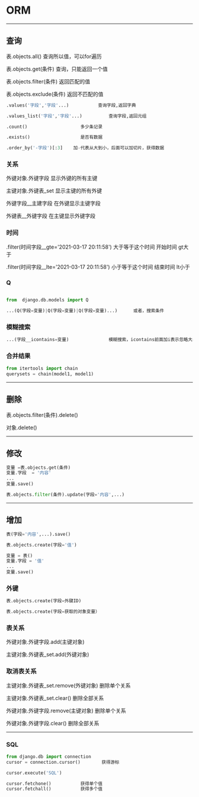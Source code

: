 # ORM

---
## 查询



表.objects.all()				查询所以值，可以for遍历


表.objects.get(条件)				查询，只能返回一个值

表.objects.filter(条件)				返回匹配的值

表.objects.exclude(条件)			返回不匹配的值

```python title="方法"
.values('字段','字段'...)			查询字段,返回字典

.values_list('字段','字段'...)			查询字段,返回元组

.count()					多少条记录

.exists()					是否有数据

.order_by('-字段')[:3]    加-代表从大到小，后面可以加切片，获得数据
```


### 关系


外键对象.外键字段				显示外键的所有主键

主键对象.外键表_set				显示主键的所有外键

外键字段__主建字段				在外键显示主键字段

外键表__外键字段				在主键显示外键字段


### 时间

.filter(时间字段__gte='2021-03-17 20:11:58')  大于等于这个时间  开始时间  gt大于

.filter(时间字段__lte='2021-03-17 20:11:58')  小于等于这个时间  结束时间  lt小于


### Q

```python

from  django.db.models import Q

...(Q(字段=变量)|Q(字段=变量)|Q(字段=变量)...)		或者，搜索条件

```

### 模糊搜索

```python
...(字段__icontains=变量)				模糊搜索，icontains前面加i表示忽略大小写
```

### 合并结果

```python
from itertools import chain
querysets = chain(model1, model1)
```

---
## 删除

表.objects.filter(条件).delete()

对象.delete()

---
## 修改
```python
变量 =表.objects.get(条件)
变量.字段  = '内容'
...
变量.save()
```

```python
表.objects.filter(条件).update(字段='内容',...)
```

---
## 增加

```python
表(字段='内容',...).save()
```

```python
表.objects.create(字段='值')
```

```python
变量 = 表()
变量.字段 = '值'
...
变量.save()
```


### 外键

```python
表.objects.create(字段=外键ID)
```

```python
表.objects.create(字段=获取的对象变量）
```

### 表关系

外键对象.外键字段.add(主键对象)

主键对象.外键表_set.add(外键对象)

### 取消表关系

主键对象.外键表_set.remove(外键对象)				删除单个关系

主键对象.外键表_set.clear()					删除全部关系

外键对象.外键字段.remove(主键对象)				删除单个关系

外键对象.外键字段.clear()					删除全部关系

---
### SQL

```python
from django.db import connection
cursor = connection.cursor()		获得游标

cursor.execute('SQL')

cursor.fetchone()			获得单个值
cursor.fetchall()			获得多个值
```